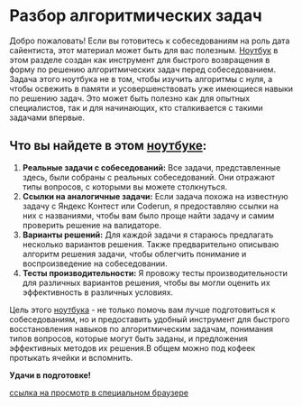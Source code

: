 # Разбор алгоритмических задач

Добро пожаловать! Если вы готовитесь к собеседованиям на роль дата сайентиста, этот материал может быть для вас полезным. [Ноутбук](https://github.com/alex-sokolov2011/ds_interview_prep_resources/blob/main/algo/algorithms.ipynb) в этом разделе создан как инструмент для быстрого возвращения в форму по решению алгоритмических задач перед собеседованием. Задача этого ноутбука не в том, чтобы изучить алгоритмы с нуля, а чтобы освежить в памяти и усовершенствовать уже имеющиеся навыки по решению задач. Это может быть полезно как для опытных специалистов, так и для начинающих, кто сталкивается с такими задачами впервые.  

## Что вы найдете в этом [ноутбуке](https://github.com/alex-sokolov2011/ds_interview_prep_resources/blob/main/algo/algorithms.ipynb):

1. **Реальные задачи с собеседований:** Все задачи, представленные здесь, были собраны с реальных собеседований. Они отражают типы вопросов, с которыми вы можете столкнуться.
2. **Ссылки на аналогичные задачи:** Если задача похожа на известную задачу с Яндекс Контест или Coderun, я предоставляю ссылки на них с названиями, чтобы вам было проще найти задачу и самим проверить решение на валидаторе.
3. **Варианты решений:** Для каждой задачи я стараюсь предлагать несколько вариантов решения. Также предварительно описываю алгоритм решения задачи, чтобы облегчить понимание и воспроизведение на собеседовании.
4. **Тесты производительности:** Я провожу тесты производительности для различных вариантов решения, чтобы вы могли оценить их эффективность в различных условиях.

Цель этого [ноутбука](https://github.com/alex-sokolov2011/ds_interview_prep_resources/blob/main/algo/algorithms.ipynb) - не только помочь вам лучше подготовиться к собеседованиям, но и предоставить удобный инструмент для быстрого восстановления навыков по алгоритмическим задачам, понимания типов вопросов, которые могут быть заданы, и предложения эффективных методов их решения.В общем можно под кофеек протыкать ячейки и вспомнить.  

**Удачи в подготовке!**

[ссылка на просмотр в специальном браузере](https://nbviewer.org/github/alex-sokolov2011/ds_interview_prep_resources/blob/main/algo/algorithms.ipynb)